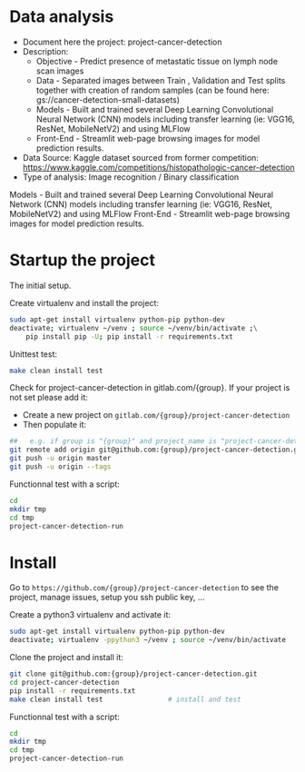 # Data analysis
- Document here the project: project-cancer-detection
- Description:
    * Objective - Predict presence of metastatic tissue on lymph node scan images
    * Data - Separated images between Train , Validation and Test splits together with creation of random samples (can be found here: gs://cancer-detection-small-datasets)
    * Models - Built and trained several Deep Learning Convolutional Neural Network (CNN) models including transfer learning (ie: VGG16, ResNet,        MobileNetV2) and using MLFlow
    * Front-End - Streamlit web-page browsing images for model prediction results.
- Data Source: Kaggle dataset sourced from former competition: https://www.kaggle.com/competitions/histopathologic-cancer-detection
- Type of analysis: Image recognition / Binary classification


Models - Built and trained several Deep Learning Convolutional Neural Network (CNN) models including transfer learning (ie: VGG16, ResNet, MobileNetV2) and using MLFlow
Front-End - Streamlit web-page browsing images for model prediction results.

# Startup the project

The initial setup.

Create virtualenv and install the project:
```bash
sudo apt-get install virtualenv python-pip python-dev
deactivate; virtualenv ~/venv ; source ~/venv/bin/activate ;\
    pip install pip -U; pip install -r requirements.txt
```

Unittest test:
```bash
make clean install test
```

Check for project-cancer-detection in gitlab.com/{group}.
If your project is not set please add it:

- Create a new project on `gitlab.com/{group}/project-cancer-detection`
- Then populate it:

```bash
##   e.g. if group is "{group}" and project_name is "project-cancer-detection"
git remote add origin git@github.com:{group}/project-cancer-detection.git
git push -u origin master
git push -u origin --tags
```

Functionnal test with a script:

```bash
cd
mkdir tmp
cd tmp
project-cancer-detection-run
```

# Install

Go to `https://github.com/{group}/project-cancer-detection` to see the project, manage issues,
setup you ssh public key, ...

Create a python3 virtualenv and activate it:

```bash
sudo apt-get install virtualenv python-pip python-dev
deactivate; virtualenv -ppython3 ~/venv ; source ~/venv/bin/activate
```

Clone the project and install it:

```bash
git clone git@github.com:{group}/project-cancer-detection.git
cd project-cancer-detection
pip install -r requirements.txt
make clean install test                # install and test
```
Functionnal test with a script:

```bash
cd
mkdir tmp
cd tmp
project-cancer-detection-run
```
